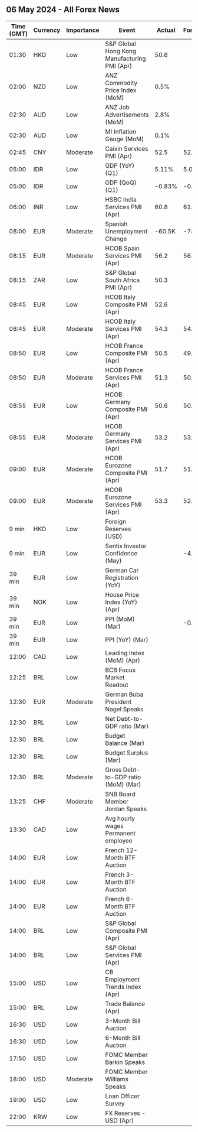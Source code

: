 ## 06 May 2024 - All Forex News

| Time (GMT) | Currency | Importance | Event | Actual | Forecast | Previous |
|------|----------|------------|-------|--------|----------|----------|
| 01:30 | HKD | Low | S&P Global Hong Kong Manufacturing PMI (Apr) | 50.6 |  | 50.9 |
| 02:00 | NZD | Low | ANZ Commodity Price Index (MoM) | 0.5% |  | -1.3% |
| 02:30 | AUD | Low | ANZ Job Advertisements (MoM) | 2.8% |  | -1.0% |
| 02:30 | AUD | Low | MI Inflation Gauge (MoM) | 0.1% |  | 0.1% |
| 02:45 | CNY | Moderate | Caixin Services PMI (Apr) | 52.5 | 52.5 | 52.7 |
| 05:00 | IDR | Low | GDP (YoY) (Q1) | 5.11% | 5.00% | 5.04% |
| 05:00 | IDR | Low | GDP (QoQ) (Q1) | -0.83% | -0.89% | 0.45% |
| 06:00 | INR | Low | HSBC India Services PMI (Apr) | 60.8 | 61.7 | 61.2 |
| 08:00 | EUR | Moderate | Spanish Unemployment Change | -60.5K | -74.5K | -33.4K |
| 08:15 | EUR | Moderate | HCOB Spain Services PMI (Apr) | 56.2 | 56.0 | 56.1 |
| 08:15 | ZAR | Low | S&P Global South Africa PMI (Apr) | 50.3 |  | 48.4 |
| 08:45 | EUR | Low | HCOB Italy Composite PMI (Apr) | 52.6 |  | 53.5 |
| 08:45 | EUR | Moderate | HCOB Italy Services PMI (Apr) | 54.3 | 54.7 | 54.6 |
| 08:50 | EUR | Low | HCOB France Composite PMI (Apr) | 50.5 | 49.9 | 48.3 |
| 08:50 | EUR | Moderate | HCOB France Services PMI (Apr) | 51.3 | 50.5 | 48.3 |
| 08:55 | EUR | Low | HCOB Germany Composite PMI (Apr) | 50.6 | 50.5 | 47.7 |
| 08:55 | EUR | Moderate | HCOB Germany Services PMI (Apr) | 53.2 | 53.3 | 50.1 |
| 09:00 | EUR | Moderate | HCOB Eurozone Composite PMI (Apr) | 51.7 | 51.4 | 50.3 |
| 09:00 | EUR | Moderate | HCOB Eurozone Services PMI (Apr) | 53.3 | 52.9 | 51.5 |
| 9 min | HKD | Low | Foreign Reserves (USD) |  |  | 423.60B |
| 9 min | EUR | Low | Sentix Investor Confidence (May) |  | -4.8 | -5.9 |
| 39 min | EUR | Low | German Car Registration (YoY) |  |  | -6.2% |
| 39 min | NOK | Low | House Price Index (YoY) (Apr) |  |  | 1.20% |
| 39 min | EUR | Low | PPI (MoM) (Mar) |  | -0.4% | -1.0% |
| 39 min | EUR | Low | PPI (YoY) (Mar) |  |  | -8.3% |
| 12:00 | CAD | Low | Leading Index (MoM) (Apr) |  |  | 0.26% |
| 12:25 | BRL | Low | BCB Focus Market Readout |  |  |  |
| 12:30 | EUR | Moderate | German Buba President Nagel Speaks |  |  |  |
| 12:30 | BRL | Low | Net Debt-to-GDP ratio (Mar) |  |  | 60.9% |
| 12:30 | BRL | Low | Budget Balance (Mar) |  |  | -113.858B |
| 12:30 | BRL | Low | Budget Surplus (Mar) |  |  | -48.692B |
| 12:30 | BRL | Moderate | Gross Debt-to-GDP ratio (MoM) (Mar) |  |  | 75.5% |
| 13:25 | CHF | Moderate | SNB Board Member Jordan Speaks |  |  |  |
| 13:30 | CAD | Low | Avg hourly wages Permanent employee |  |  | 5.0% |
| 14:00 | EUR | Low | French 12-Month BTF Auction |  |  | 3.488% |
| 14:00 | EUR | Low | French 3-Month BTF Auction |  |  | 3.800% |
| 14:00 | EUR | Low | French 6-Month BTF Auction |  |  | 3.710% |
| 14:00 | BRL | Low | S&P Global Composite PMI (Apr) |  |  | 55.1 |
| 14:00 | BRL | Low | S&P Global Services PMI (Apr) |  |  | 54.8 |
| 15:00 | USD | Low | CB Employment Trends Index (Apr) |  |  | 112.84 |
| 15:00 | BRL | Low | Trade Balance (Apr) |  |  | 7.48B |
| 16:30 | USD | Low | 3-Month Bill Auction |  |  | 5.250% |
| 16:30 | USD | Low | 6-Month Bill Auction |  |  | 5.165% |
| 17:50 | USD | Low | FOMC Member Barkin Speaks |  |  |  |
| 18:00 | USD | Moderate | FOMC Member Williams Speaks |  |  |  |
| 19:00 | USD | Low | Loan Officer Survey |  |  |  |
| 22:00 | KRW | Low | FX Reserves - USD (Apr) |  |  | 419.25B |

